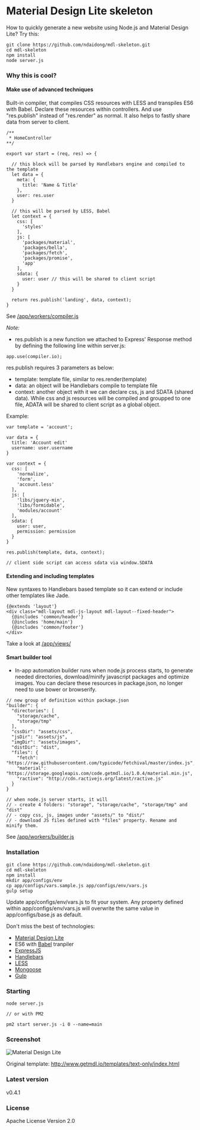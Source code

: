 # Material Design Lite skeleton

How to quickly generate a new website using Node.js and Material Design Lite? Try this:

```
git clone https://github.com/ndaidong/mdl-skeleton.git
cd mdl-skeleton
npm install
node server.js
```


### Why this is cool?

#### Make use of advanced techniques

Built-in compiler, that compiles CSS resources with LESS and transpiles ES6 with Babel. Declare these resources within controllers. And use "res.publish" instead of "res.render" as normal. It also helps to fastly share data from server to client.

```
/**
 * HomeController
**/

export var start = (req, res) => {

  // this block will be parsed by Handlebars engine and compiled to the template
  let data = {
    meta: {
      title: 'Name & Title'
    },
    user: res.user
  }

  // this will be parsed by LESS, Babel
  let context = {
    css: [
      'styles'
    ],
    js: [
      'packages/material',
      'packages/bella',
      'packages/fetch',
      'packages/promise',
      'app'
    ],
    sdata: {
      user: user // this will be shared to client script
    }
  }

  return res.publish('landing', data, context);
}

```
See [/app/workers/compiler.js](https://github.com/ndaidong/mdl-skeleton/blob/master/app/workers/compiler.js)

*Note:*

- res.publish is a new function we attached to Express' Response method by defining the following line within server.js:

```
app.use(compiler.io);
```

res.publish requires 3 parameters as below:

- template: template file, similar to res.render(template)
- data: an object will be Handlebars compile to template file
- context: another object with it we can declare css, js and SDATA (shared data). While css and js resources will be compiled and groupped to one file, ADATA will be shared to client script as a global object.

Example:

```
var template = 'account';

var data = {
  title: 'Account edit'
  username: user.username
}

var context = {
  css: [
    'normalize',
    'form',
    'account.less'
  ],
  js: [
    'libs/jquery-min',
    'libs/formidable',
    'modules/account'
  ],
  sdata: {
    user: user,
    permission: permission
  }
}

res.publish(template, data, context);

// client side script can access sdata via window.SDATA
```

#### Extending and including templates

New syntaxes to Handlebars based template so it can extend or include other templates like Jade.

```
{@extends 'layout'}
<div class="mdl-layout mdl-js-layout mdl-layout--fixed-header">
  {@includes 'common/header'}
  {@includes 'home/main'}
  {@includes 'common/footer'}
</div>
```

Take a look at [/app/views/](https://github.com/ndaidong/mdl-skeleton/tree/master/app/views)


#### Smart builder tool

- In-app automation builder runs when node.js process starts, to generate needed directories, download/minify javascript packages and optimize images. You can declare these resources in package.json, no longer need to use bower or browserify.

```
// new group of definition within package.json
"builder": {
  "directories": [
    "storage/cache",
    "storage/tmp"
  ],
  "cssDir": "assets/css",
  "jsDir": "assets/js",
  "imgDir": "assets/images",
  "distDir": "dist",
  "files": {
    "fetch": "https://raw.githubusercontent.com/typicode/fetchival/master/index.js",
    "material": "https://storage.googleapis.com/code.getmdl.io/1.0.4/material.min.js",
    "ractive": "http://cdn.ractivejs.org/latest/ractive.js"
  }
}

// when node.js server starts, it will
// - create 4 folders: "storage", "storage/cache", "storage/tmp" and "dist"
// - copy css, js, images under "assets/" to "dist/"
// - download JS files defined with "files" property. Rename and minify them.
```

See [/app/workers/builder.js](https://github.com/ndaidong/mdl-skeleton/blob/master/app/workers/builder.js)


### Installation

```
git clone https://github.com/ndaidong/mdl-skeleton.git
cd mdl-skeleton
npm install
mkdir app/configs/env
cp app/configs/vars.sample.js app/configs/env/vars.js
gulp setup
```

Update app/configs/env/vars.js to fit your system.
Any property defined within app/configs/env/vars.js will overwrite the same value in app/configs/base.js as default.


Don't miss the best of technologies:

- [Material Design Lite](http://www.getmdl.io/)
- ES6 with [Babel](https://babeljs.io/) tranpiler
- [ExpressJS](http://expressjs.com)
- [Handlebars](http://handlebarsjs.com/)
- [LESS](http://lesscss.org/)
- [Mongoose](http://mongoosejs.com/)
- [Gulp](http://gulpjs.com/)



### Starting

```
node server.js

// or with PM2

pm2 start server.js -i 0 --name=main

```

### Screenshot

![Material Design Lite](http://i.imgur.com/SJC0rl5.png)

Original template: http://www.getmdl.io/templates/text-only/index.html


### Latest version

v0.4.1


### License

Apache License Version 2.0

